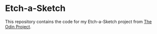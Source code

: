 # Etch-a-Sketch

This repository contains the code for my Etch-a-Sketch project from [The Odin Project](https://www.theodinproject.com/courses/web-development-101/lessons/etch-a-sketch-project).
